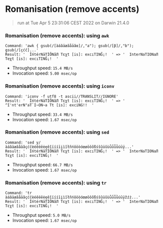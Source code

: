 # Romanisation (remove accents)
 
> run at Tue Apr  5 23:31:06 CEST 2022 on Darwin 21.4.0
 
### Romanisation (remove accents): using `awk`
```
Command: 'awk { gsub(/[àáâäæãåāǎα]/,"a"); gsub(/[β]/,"b"); gsub(/[çćč]...'
Result: '  ÎńtérNäTÌÕNãЛ Tεχt [is]: excıΤΙNĞ¡!  ' => '  InterNaTIONaЛ Teχt [is]: excıΤΙNĞ¡!  '
```
* Throughput speed: `15.4 MB/s`
* Invocation speed: `5.00 msec/op`

### Romanisation (remove accents): using `iconv`
```
Command: 'iconv -f utf8 -t ascii//TRANSLIT//IGNORE'
Result: '  ÎńtérNäTÌÕNãЛ Tεχt [is]: excıΤΙNĞ¡!  ' => '  ^I'nt'erN"aT`I~ON~a Tt [is]: exciNG!!  '
```
* Throughput speed: `33.4 MB/s`
* Invocation speed: `1.67 msec/op`

### Romanisation (remove accents): using `sed`
```
Command: 'sed y/àáâäæãåāǎçćčèéêëēėęěîïííīįìǐłñńôöòóœøōǒõßśšûüǔùǖǘǚǜúūÿ...'
Result: '  ÎńtérNäTÌÕNãЛ Tεχt [is]: excıΤΙNĞ¡!  ' => '  InterNaTIONaЛ Tεχt [is]: excıΤΙNĞ¡!  '
```
* Throughput speed: `66.7 MB/s`
* Invocation speed: `1.67 msec/op`

### Romanisation (remove accents): using `tr`
```
Command: 'tr àáâäæãåāǎçćčèéêëēėęěîïííīįìǐłñńôöòóœøōǒõßśšûüǔùǖǘǚǜúūÿžźż...'
Result: '  ÎńtérNäTÌÕNãЛ Tεχt [is]: excıΤΙNĞ¡!  ' => '  InterNaTIONaЛ Tεχt [is]: excıΤΙNĞ¡!  '
```
* Throughput speed: `5.0 MB/s`
* Invocation speed: `1.67 msec/op`

